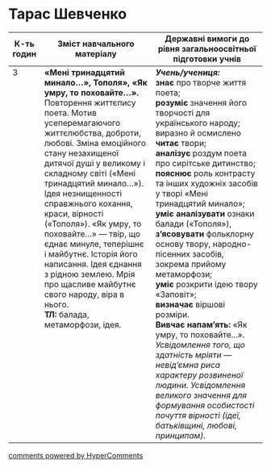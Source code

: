 <div id="hypercomments_widget" class="js-hypercomments-widget invisible"></div>

# Тарас Шевченко

<table>
  <tr>
    <td width="10%" align="center"><b>К-ть годин</b></td>
    <td width="45%" align="center"><b>Зміст навчального матеріалу</b></td>
    <td width="45%" align="center"><b>Державні вимоги до рівня загальноосвітньої підготовки учнів</b></td>
  </tr>
<tbody>
  <tr>
<td width="10%" style="vertical-align:top !important;">3</td>
    <td width="45%" style="vertical-align:top !important;">
<b>«Мені тринадцятий минало…», Тополя», «Як умру, то поховайте…».</b> Повторення життєпису поета. Мотив усеперемагаючого життєлюбства, доброти, любові. Зміна емоційного стану незахищеної дитячої душі у великому і складному світі («Мені тринадцятий минало…»). Ідея незнищенності справжнього кохання, краси, вірності («Тополя»). «Як умру, то поховайте…» — твір, що єднає минуле, теперішнє і майбутнє. Історія його написання. Ідея єднання з рідною землею. Мрія про щасливе майбутнє свого народу, віра в нього. <br>
<b>ТЛ:</b> балада, метаморфози, ідея.
</td>
    <td width="45%" style="vertical-align:top !important;">
<i><b>Учень/учениця:</b></i><br>
<b>знає</b> про творче життя поета; <br>
<b>розуміє</b> значення його творчості для українського народу;<br> 
виразно й осмислено <b>читає</b> твори; <br> 
<b>аналізує</b> роздум поета про сирітське дитинство; <br>
<b>пояснює</b> роль контрасту та інших художніх засобів у творі «Мені тринадцятий минало»; <br>
<b>уміє аналізувати</b> ознаки балади («Тополя»), <b>з’ясовувати</b> фольклорну основу твору, народно-пісенних засобів, зокрема прийому метаморфози; <br>
<b>уміє</b> розкрити ідею твору «Заповіт»; <br>
<b>визначає</b> віршові розміри. <br> 
<b>Вивчає напам’ять:</b> «Як умру, то поховайте...». <br>
<i>Усвідомлення того, що здатність мріяти — невід’ємна риса характеру розвиненої людини. Усвідомлення великого значення для формування особистості почуття вірності (ідеї, батьківщині, любові, принципам).</i></td>
  </tr>
</tbody>
</table>

<div class="js-hypercomments-container">
<a href="http://hypercomments.com" class="hc-link" title="comments widget">comments powered by HyperComments</a>
</div>